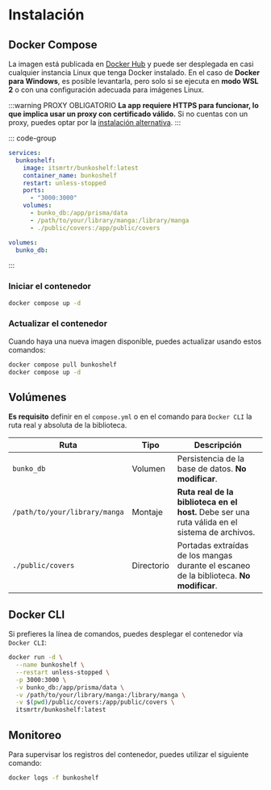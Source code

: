 # Instalación

## Docker Compose

La imagen está publicada en [Docker Hub](https://hub.docker.com/r/itsmrtr/bunkoshelf) y puede ser desplegada en casi cualquier instancia Linux que tenga Docker instalado. En el caso de **Docker para Windows**, es posible levantarla, pero solo si se ejecuta en **modo WSL 2** o con una configuración adecuada para imágenes Linux.

:::warning PROXY OBLIGATORIO
**La app requiere HTTPS para funcionar, lo que implica usar un proxy con certificado válido.** Si no cuentas con un proxy, puedes optar por la [instalación alternativa](/guia/instalacion-alternativa.md).
:::

::: code-group

```yaml [compose.yml]
services:
  bunkoshelf:
    image: itsmrtr/bunkoshelf:latest
    container_name: bunkoshelf
    restart: unless-stopped
    ports:
      - "3000:3000"
    volumes:
      - bunko_db:/app/prisma/data
      - /path/to/your/library/manga:/library/manga
      - ./public/covers:/app/public/covers

volumes:
  bunko_db:
```

:::

### Iniciar el contenedor

```bash
docker compose up -d
```

### Actualizar el contenedor

Cuando haya una nueva imagen disponible, puedes actualizar usando estos comandos:

```bash
docker compose pull bunkoshelf
docker compose up -d
```

## Volúmenes

**Es requisito** definir en el `compose.yml` o en el comando para `Docker CLI` la ruta real y absoluta de la biblioteca.

| Ruta                          | Tipo       | Descripción                                                                                    |
| ----------------------------- | ---------- | ---------------------------------------------------------------------------------------------- |
| `bunko_db`                    | Volumen    | Persistencia de la base de datos. **No modificar**.                                            |
| `/path/to/your/library/manga` | Montaje    | **Ruta real de la biblioteca en el host.** Debe ser una ruta válida en el sistema de archivos. |
| `./public/covers`             | Directorio | Portadas extraídas de los mangas durante el escaneo de la biblioteca. **No modificar**.        |

## Docker CLI

Si prefieres la línea de comandos, puedes desplegar el contenedor vía `Docker CLI`:

```bash
docker run -d \
  --name bunkoshelf \
  --restart unless-stopped \
  -p 3000:3000 \
  -v bunko_db:/app/prisma/data \
  -v /path/to/your/library/manga:/library/manga \
  -v $(pwd)/public/covers:/app/public/covers \
  itsmrtr/bunkoshelf:latest
```

## Monitoreo

Para supervisar los registros del contenedor, puedes utilizar el siguiente comando:

```bash
docker logs -f bunkoshelf
```
